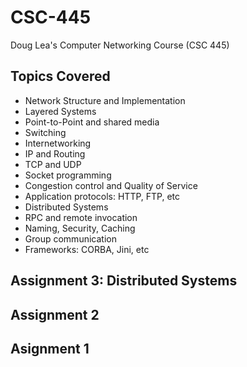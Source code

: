 # CSC-445
Doug Lea's Computer Networking Course (CSC 445)

## Topics Covered

* Network Structure and Implementation
* Layered Systems
* Point-to-Point and shared media
* Switching
* Internetworking
* IP and Routing
* TCP and UDP
* Socket programming
* Congestion control and Quality of Service
* Application protocols: HTTP, FTP, etc
* Distributed Systems
* RPC and remote invocation
* Naming, Security, Caching
* Group communication
* Frameworks: CORBA, Jini, etc

## Assignment 3: Distributed Systems

## Assignment 2

## Asignment 1
